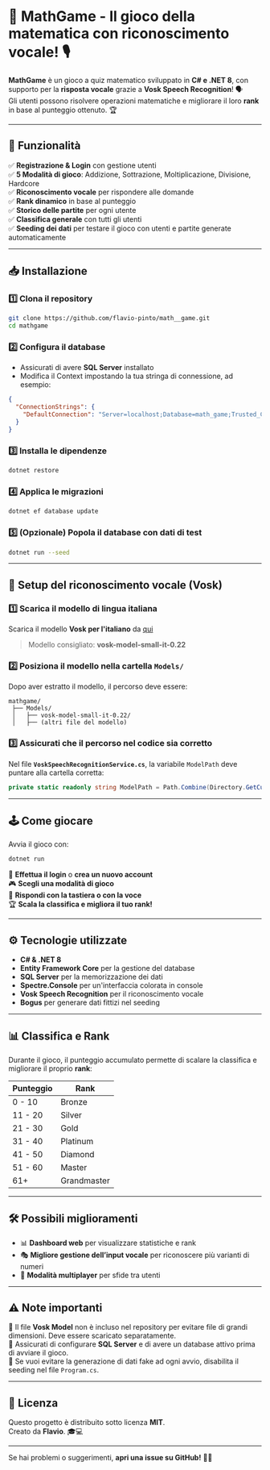 ﻿# 🧮 MathGame - Il gioco della matematica con riconoscimento vocale! 🎙️

**MathGame** è un gioco a quiz matematico sviluppato in **C# e .NET 8**, con supporto per la **risposta vocale** grazie a **Vosk Speech Recognition**! 🗣️  
Gli utenti possono risolvere operazioni matematiche e migliorare il loro **rank** in base al punteggio ottenuto. 🏆  

---

## 🚀 Funzionalità
✅ **Registrazione & Login** con gestione utenti  
✅ **5 Modalità di gioco**: Addizione, Sottrazione, Moltiplicazione, Divisione, Hardcore  
✅ **Riconoscimento vocale** per rispondere alle domande  
✅ **Rank dinamico** in base al punteggio  
✅ **Storico delle partite** per ogni utente  
✅ **Classifica generale** con tutti gli utenti  
✅ **Seeding dei dati** per testare il gioco con utenti e partite generate automaticamente  

---

## 📥 Installazione

### 1️⃣ Clona il repository
```sh
git clone https://github.com/flavio-pinto/math__game.git
cd mathgame
```

### 2️⃣ Configura il database
- Assicurati di avere **SQL Server** installato  
- Modifica il Context impostando la tua stringa di connessione, ad esempio:
```json
{
  "ConnectionStrings": {
    "DefaultConnection": "Server=localhost;Database=math_game;Trusted_Connection=True;TrustServerCertificate=True;"
  }
}
```

### 3️⃣ Installa le dipendenze
```sh
dotnet restore
```

### 4️⃣ Applica le migrazioni
```sh
dotnet ef database update
```

### 5️⃣ (Opzionale) Popola il database con dati di test
```sh
dotnet run --seed
```

---

## 🎤 Setup del riconoscimento vocale (Vosk)

### 1️⃣ Scarica il modello di lingua italiana
Scarica il modello **Vosk per l'italiano** da [qui](https://alphacephei.com/vosk/models)  
> Modello consigliato: **vosk-model-small-it-0.22**  

### 2️⃣ Posiziona il modello nella cartella `Models/`
Dopo aver estratto il modello, il percorso deve essere:
```
mathgame/
 ├── Models/
 │   ├── vosk-model-small-it-0.22/
 │   ├── (altri file del modello)
```

### 3️⃣ Assicurati che il percorso nel codice sia corretto
Nel file **`VoskSpeechRecognitionService.cs`**, la variabile `ModelPath` deve puntare alla cartella corretta:
```csharp
private static readonly string ModelPath = Path.Combine(Directory.GetCurrentDirectory(), "Models", "vosk-model-small-it-0.22");
```

---

## 🕹️ Come giocare
Avvia il gioco con:
```sh
dotnet run
```
👤 **Effettua il login** o **crea un nuovo account**  
🎮 **Scegli una modalità di gioco**  
🎤 **Rispondi con la tastiera o con la voce**  
🏆 **Scala la classifica e migliora il tuo rank!**  

---

## ⚙️ Tecnologie utilizzate
- **C# & .NET 8**  
- **Entity Framework Core** per la gestione del database  
- **SQL Server** per la memorizzazione dei dati  
- **Spectre.Console** per un'interfaccia colorata in console  
- **Vosk Speech Recognition** per il riconoscimento vocale  
- **Bogus** per generare dati fittizi nel seeding  

---

## 📊 Classifica e Rank
Durante il gioco, il punteggio accumulato permette di scalare la classifica e migliorare il proprio **rank**:

| Punteggio | Rank       |
|-----------|-----------|
| 0 - 10    | Bronze    |
| 11 - 20   | Silver    |
| 21 - 30   | Gold      |
| 31 - 40   | Platinum  |
| 41 - 50   | Diamond   |
| 51 - 60   | Master    |
| 61+       | Grandmaster |

---

## 🛠️ Possibili miglioramenti
- 📊 **Dashboard web** per visualizzare statistiche e rank  
- 🎭 **Migliore gestione dell’input vocale** per riconoscere più varianti di numeri  
- 🤖 **Modalità multiplayer** per sfide tra utenti  

---

## ⚠️ Note importanti
🔹 Il file **Vosk Model** non è incluso nel repository per evitare file di grandi dimensioni. Deve essere scaricato separatamente.  
🔹 Assicurati di configurare **SQL Server** e di avere un database attivo prima di avviare il gioco.  
🔹 Se vuoi evitare la generazione di dati fake ad ogni avvio, disabilita il seeding nel file `Program.cs`.  

---

## 📜 Licenza
Questo progetto è distribuito sotto licenza **MIT**.  
Creato da **Flavio**. 🎓💻  

---

Se hai problemi o suggerimenti, **apri una issue su GitHub!** 🚀🔥

